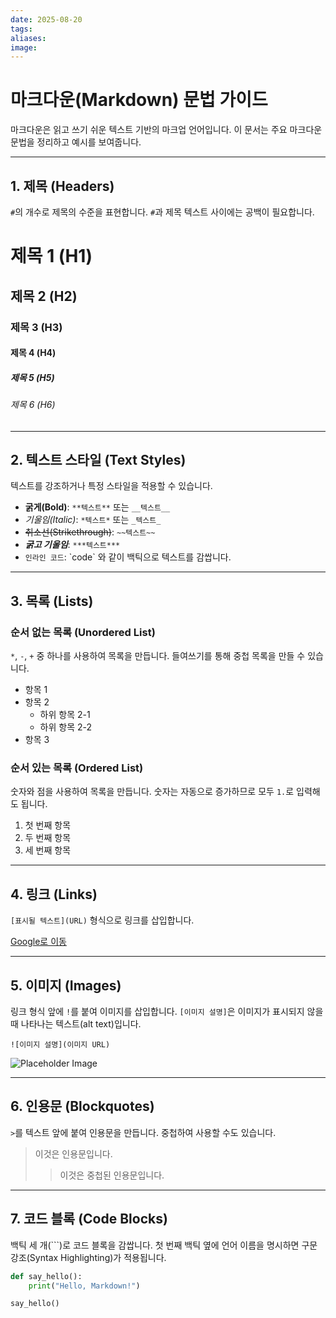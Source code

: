 ```yaml
---
date: 2025-08-20
tags: 
aliases: 
image:
---
```

# 마크다운(Markdown) 문법 가이드

마크다운은 읽고 쓰기 쉬운 텍스트 기반의 마크업 언어입니다. 이 문서는 주요 마크다운 문법을 정리하고 예시를 보여줍니다.

---

## 1. 제목 (Headers)

`#`의 개수로 제목의 수준을 표현합니다. `#`과 제목 텍스트 사이에는 공백이 필요합니다.

# 제목 1 (H1)
## 제목 2 (H2)
### 제목 3 (H3)
#### 제목 4 (H4)
##### 제목 5 (H5)
###### 제목 6 (H6)

---

## 2. 텍스트 스타일 (Text Styles)

텍스트를 강조하거나 특정 스타일을 적용할 수 있습니다.

- **굵게(Bold)**: `**텍스트**` 또는 `__텍스트__`
- *기울임(Italic)*: `*텍스트*` 또는 `_텍스트_`
- ~~취소선(Strikethrough)~~: `~~텍스트~~`
- ***굵고 기울임***: `***텍스트***`
- `인라인 코드`: \`code\` 와 같이 백틱으로 텍스트를 감쌉니다.

---

## 3. 목록 (Lists)

### 순서 없는 목록 (Unordered List)

`*`, `-`, `+` 중 하나를 사용하여 목록을 만듭니다. 들여쓰기를 통해 중첩 목록을 만들 수 있습니다.

- 항목 1
- 항목 2
  - 하위 항목 2-1
  - 하위 항목 2-2
- 항목 3

### 순서 있는 목록 (Ordered List)

숫자와 점을 사용하여 목록을 만듭니다. 숫자는 자동으로 증가하므로 모두 `1.`로 입력해도 됩니다.

1. 첫 번째 항목
2. 두 번째 항목
3. 세 번째 항목

---

## 4. 링크 (Links)

`[표시될 텍스트](URL)` 형식으로 링크를 삽입합니다.

[Google로 이동](https://www.google.com)

---

## 5. 이미지 (Images)

링크 형식 앞에 `!`를 붙여 이미지를 삽입합니다. `[이미지 설명]`은 이미지가 표시되지 않을 때 나타나는 텍스트(alt text)입니다.

`![이미지 설명](이미지 URL)`

![Placeholder Image](https://via.placeholder.com/200x100)

---

## 6. 인용문 (Blockquotes)

`>`를 텍스트 앞에 붙여 인용문을 만듭니다. 중첩하여 사용할 수도 있습니다.

> 이것은 인용문입니다.
> > 이것은 중첩된 인용문입니다.

---

## 7. 코드 블록 (Code Blocks)

백틱 세 개(\`\`\`)로 코드 블록을 감쌉니다. 첫 번째 백틱 옆에 언어 이름을 명시하면 구문 강조(Syntax Highlighting)가 적용됩니다.

```python
def say_hello():
    print("Hello, Markdown!")

say_hello()